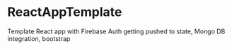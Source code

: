 # ReactAppTemplate
Template React app with Firebase Auth getting pushed to state, Mongo DB integration, bootstrap
